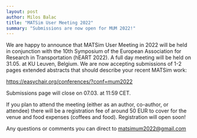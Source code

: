```yaml
---
layout: post
author: Milos Balac
title: "MATSim User Meeting 2022"
summary: "Submissions are now open for MUM 2022!"
---
```


We are happy to announce that MATSim User Meeting in 2022 will be held in conjunction with the
10th Symposium of the European Association for Research in Transportation (hEART 2022). A full day meeting will be held on 31.05. at KU Leuven, Belgium. We are now accepting submissions of 1-2 pages extended abstracts that should describe your recent MATSim work:

https://easychair.org/conferences/?conf=mum2022

Submissions page will close on 07.03. at 11:59 CET.

If you plan to attend the meeting (either as an author, co-author, or attendee) there will be a registration fee of around 50 EUR to cover for the venue and food expenses (coffees and food). Registration will open soon!

Any questions or comments you can direct to matsimum2022@gmail.com
